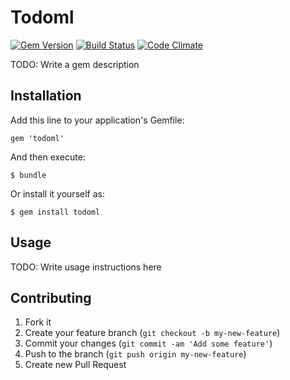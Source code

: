 # Todoml

[![Gem Version](https://badge.fury.io/rb/todoml.png)](http://badge.fury.io/rb/todoml)
[![Build Status](https://secure.travis-ci.org/l4u/todoml.png?branch=master)](http://travis-ci.org/l4u/todoml)
[![Code Climate](https://codeclimate.com/github/l4u/todoml.png)](https://codeclimate.com/github/l4u/todoml)

TODO: Write a gem description

## Installation

Add this line to your application's Gemfile:

    gem 'todoml'

And then execute:

    $ bundle

Or install it yourself as:

    $ gem install todoml

## Usage

TODO: Write usage instructions here

## Contributing

1. Fork it
2. Create your feature branch (`git checkout -b my-new-feature`)
3. Commit your changes (`git commit -am 'Add some feature'`)
4. Push to the branch (`git push origin my-new-feature`)
5. Create new Pull Request

